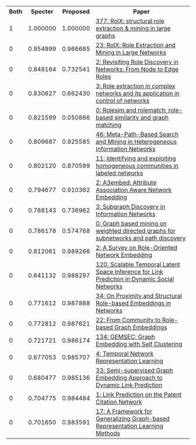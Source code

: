 <html><table><tr>
<th>Both</th>
<th>Specter</th>
<th>Proposed</th>
<th>Paper</th>
</tr>
<tr>
<td>1</td>
<td>1.000000</td>
<td>1.000000</td>
<td><a href="https://www.semanticscholar.org/paper/199369d8eaff23e00c106ef2ddc4181696600c1f">377: RolX: structural role extraction & mining in large graphs</a></td>
</tr>
<tr>
<td>0</td>
<td>0.954999</td>
<td>0.966685</td>
<td><a href="https://www.semanticscholar.org/paper/33184458615311a9ec4bc96c15a591598b6bc72a">23: RolX: Role Extraction and Mining in Large Networks</a></td>
</tr>
<tr>
<td>0</td>
<td>0.848164</td>
<td>0.732541</td>
<td><a href="https://www.semanticscholar.org/paper/0f1f249bd336fb6156f66cdbd32d87a6d7d1a07b">2: Revisiting Role Discovery in Networks: From Node to Edge Roles</a></td>
</tr>
<tr>
<td>0</td>
<td>0.830627</td>
<td>0.662430</td>
<td><a href="https://www.semanticscholar.org/paper/2a27bb9547f74324151e879cd357eb7142c37f15">3: Role extraction in complex networks and its application in control of networks</a></td>
</tr>
<tr>
<td>0</td>
<td>0.821599</td>
<td>0.050866</td>
<td><a href="https://www.semanticscholar.org/paper/0a4829a5581bca81f1954e60bd90dd55e84acf4d">0: Rolesim and rolematch: role-based similarity and graph matching</a></td>
</tr>
<tr>
<td>0</td>
<td>0.809687</td>
<td>0.925585</td>
<td><a href="https://www.semanticscholar.org/paper/34aa4a2cfddf2f74da9b6b15a51b92cda4eed3a5">46: Meta-Path-Based Search and Mining in Heterogeneous Information Networks</a></td>
</tr>
<tr>
<td>0</td>
<td>0.802120</td>
<td>0.870599</td>
<td><a href="https://www.semanticscholar.org/paper/2a5970218f158c6424d52d33c758bcf0bd82bd8f">11: Identifying and exploiting homogeneous communities in labeled networks</a></td>
</tr>
<tr>
<td>0</td>
<td>0.794677</td>
<td>0.910362</td>
<td><a href="https://www.semanticscholar.org/paper/65beefeec873d21e9df29f4b94e2095073005ebd">2: A3embed: Attribute Association Aware Network Embedding</a></td>
</tr>
<tr>
<td>0</td>
<td>0.788143</td>
<td>0.736962</td>
<td><a href="https://www.semanticscholar.org/paper/f7e0e76a713cd80b22fd6b329e49f8a19ad756a7">3: Subgraph Discovery in Information Networks</a></td>
</tr>
<tr>
<td>0</td>
<td>0.786178</td>
<td>0.574768</td>
<td><a href="https://www.semanticscholar.org/paper/f40ef472cefca88845dd283b78fabac044a93676">0: Graph based mining on weighted directed graphs for subnetworks and path discovery</a></td>
</tr>
<tr>
<td>0</td>
<td>0.812061</td>
<td>0.989266</td>
<td><a href="https://www.semanticscholar.org/paper/8ee95ce40ddaa846aba57c131971e6d939707078">2: A Survey on Role-Oriented Network Embedding</a></td>
</tr>
<tr>
<td>0</td>
<td>0.641132</td>
<td>0.988297</td>
<td><a href="https://www.semanticscholar.org/paper/53393510065fefe94e87375a8dda311b526fed1c">120: Scalable Temporal Latent Space Inference for Link Prediction in Dynamic Social Networks</a></td>
</tr>
<tr>
<td>0</td>
<td>0.771612</td>
<td>0.987888</td>
<td><a href="https://www.semanticscholar.org/paper/6a518820b031bd68317f4a9ef45b1357c8d0e2fe">34: On Proximity and Structural Role-based Embeddings in Networks</a></td>
</tr>
<tr>
<td>0</td>
<td>0.772812</td>
<td>0.987621</td>
<td><a href="https://www.semanticscholar.org/paper/d1b7943154def1fcdc3431814844514bec0c426b">22: From Community to Role-based Graph Embeddings</a></td>
</tr>
<tr>
<td>0</td>
<td>0.721721</td>
<td>0.986174</td>
<td><a href="https://www.semanticscholar.org/paper/59be148a4b5f7e05cb3cb24afa1f6adad2cdfa29">134: GEMSEC: Graph Embedding with Self Clustering</a></td>
</tr>
<tr>
<td>0</td>
<td>0.677053</td>
<td>0.985707</td>
<td><a href="https://www.semanticscholar.org/paper/57cac15396de6238f283c74330b0fc5ec6e03236">4: Temporal Network Representation Learning</a></td>
</tr>
<tr>
<td>0</td>
<td>0.680477</td>
<td>0.985136</td>
<td><a href="https://www.semanticscholar.org/paper/6042f10fc05bf049a00835bf8bfbf4ecd892ba29">33: Semi-supervised Graph Embedding Approach to Dynamic Link Prediction</a></td>
</tr>
<tr>
<td>0</td>
<td>0.704775</td>
<td>0.984484</td>
<td><a href="https://www.semanticscholar.org/paper/6594d9f9adb25ddb9c0c07d78906ea966973c7b4">1: Link Prediction on the Patent Citation Network</a></td>
</tr>
<tr>
<td>0</td>
<td>0.701650</td>
<td>0.983591</td>
<td><a href="https://www.semanticscholar.org/paper/2d4fc968fc32eeadee73d55e4eb692d27375ca70">17: A Framework for Generalizing Graph-based Representation Learning Methods</a></td>
</tr>
</table></html>

